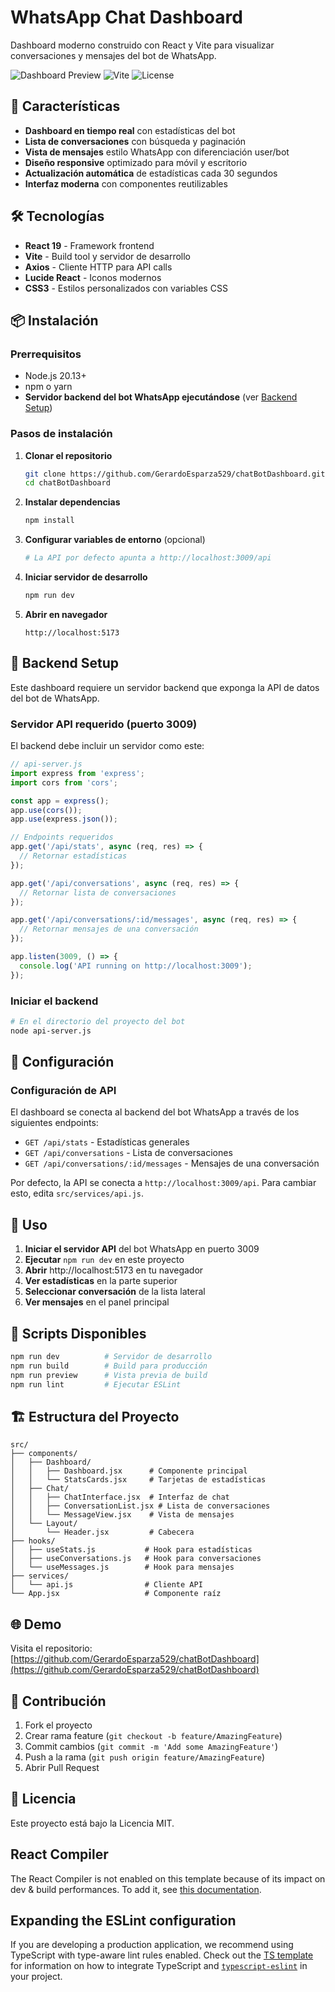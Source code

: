 # WhatsApp Chat Dashboard

Dashboard moderno construido con React y Vite para visualizar conversaciones y mensajes del bot de WhatsApp.

![Dashboard Preview](https://img.shields.io/badge/React-19-blue) ![Vite](https://img.shields.io/badge/Vite-4.5.3-green) ![License](https://img.shields.io/badge/License-MIT-yellow)

## 🚀 Características

- **Dashboard en tiempo real** con estadísticas del bot
- **Lista de conversaciones** con búsqueda y paginación
- **Vista de mensajes** estilo WhatsApp con diferenciación user/bot
- **Diseño responsive** optimizado para móvil y escritorio
- **Actualización automática** de estadísticas cada 30 segundos
- **Interfaz moderna** con componentes reutilizables

## 🛠️ Tecnologías

- **React 19** - Framework frontend
- **Vite** - Build tool y servidor de desarrollo
- **Axios** - Cliente HTTP para API calls
- **Lucide React** - Iconos modernos
- **CSS3** - Estilos personalizados con variables CSS

## 📦 Instalación

### Prerrequisitos

- Node.js 20.13+ 
- npm o yarn
- **Servidor backend del bot WhatsApp ejecutándose** (ver [Backend Setup](#backend-setup))

### Pasos de instalación

1. **Clonar el repositorio**
   ```bash
   git clone https://github.com/GerardoEsparza529/chatBotDashboard.git
   cd chatBotDashboard
   ```

2. **Instalar dependencias**
   ```bash
   npm install
   ```

3. **Configurar variables de entorno** (opcional)
   ```bash
   # La API por defecto apunta a http://localhost:3009/api
   ```

4. **Iniciar servidor de desarrollo**
   ```bash
   npm run dev
   ```

5. **Abrir en navegador**
   ```
   http://localhost:5173
   ```

## 🔧 Backend Setup

Este dashboard requiere un servidor backend que exponga la API de datos del bot de WhatsApp.

### Servidor API requerido (puerto 3009)

El backend debe incluir un servidor como este:

```javascript
// api-server.js
import express from 'express';
import cors from 'cors';

const app = express();
app.use(cors());
app.use(express.json());

// Endpoints requeridos
app.get('/api/stats', async (req, res) => {
  // Retornar estadísticas
});

app.get('/api/conversations', async (req, res) => {
  // Retornar lista de conversaciones
});

app.get('/api/conversations/:id/messages', async (req, res) => {
  // Retornar mensajes de una conversación
});

app.listen(3009, () => {
  console.log('API running on http://localhost:3009');
});
```

### Iniciar el backend

```bash
# En el directorio del proyecto del bot
node api-server.js
```

## 🔧 Configuración

### Configuración de API

El dashboard se conecta al backend del bot WhatsApp a través de los siguientes endpoints:

- `GET /api/stats` - Estadísticas generales
- `GET /api/conversations` - Lista de conversaciones
- `GET /api/conversations/:id/messages` - Mensajes de una conversación

Por defecto, la API se conecta a `http://localhost:3009/api`. Para cambiar esto, edita `src/services/api.js`.

## 📱 Uso

1. **Iniciar el servidor API** del bot WhatsApp en puerto 3009
2. **Ejecutar** `npm run dev` en este proyecto
3. **Abrir** http://localhost:5173 en tu navegador
4. **Ver estadísticas** en la parte superior
5. **Seleccionar conversación** de la lista lateral
6. **Ver mensajes** en el panel principal

## 🚀 Scripts Disponibles

```bash
npm run dev          # Servidor de desarrollo
npm run build        # Build para producción
npm run preview      # Vista previa de build
npm run lint         # Ejecutar ESLint
```

## 🏗️ Estructura del Proyecto

```
src/
├── components/
│   ├── Dashboard/
│   │   ├── Dashboard.jsx      # Componente principal
│   │   └── StatsCards.jsx     # Tarjetas de estadísticas
│   ├── Chat/
│   │   ├── ChatInterface.jsx  # Interfaz de chat
│   │   ├── ConversationList.jsx # Lista de conversaciones
│   │   └── MessageView.jsx    # Vista de mensajes
│   └── Layout/
│       └── Header.jsx         # Cabecera
├── hooks/
│   ├── useStats.js           # Hook para estadísticas
│   ├── useConversations.js   # Hook para conversaciones
│   └── useMessages.js        # Hook para mensajes
├── services/
│   └── api.js                # Cliente API
└── App.jsx                   # Componente raíz
```

## 🌐 Demo

Visita el repositorio: [https://github.com/GerardoEsparza529/chatBotDashboard](https://github.com/GerardoEsparza529/chatBotDashboard)

## 🤝 Contribución

1. Fork el proyecto
2. Crear rama feature (`git checkout -b feature/AmazingFeature`)
3. Commit cambios (`git commit -m 'Add some AmazingFeature'`)
4. Push a la rama (`git push origin feature/AmazingFeature`)
5. Abrir Pull Request

## 📄 Licencia

Este proyecto está bajo la Licencia MIT.

## React Compiler

The React Compiler is not enabled on this template because of its impact on dev & build performances. To add it, see [this documentation](https://react.dev/learn/react-compiler/installation).

## Expanding the ESLint configuration

If you are developing a production application, we recommend using TypeScript with type-aware lint rules enabled. Check out the [TS template](https://github.com/vitejs/vite/tree/main/packages/create-vite/template-react-ts) for information on how to integrate TypeScript and [`typescript-eslint`](https://typescript-eslint.io) in your project.
